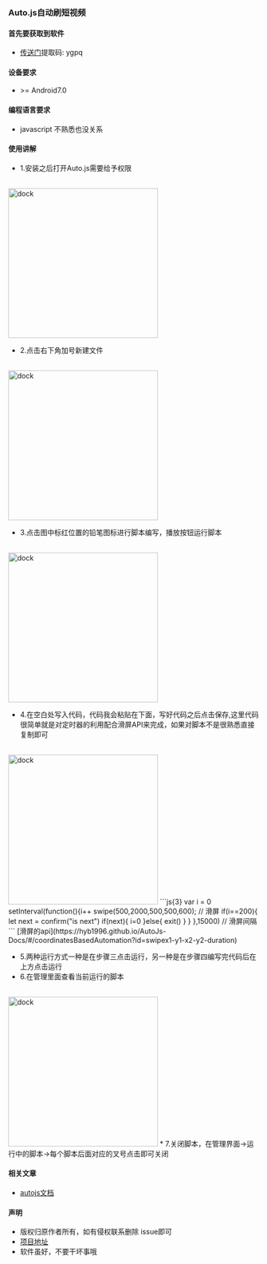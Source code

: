 ### Auto.js自动刷短视频

#### 首先要获取到软件
* [传送门](https://pan.baidu.com/s/1IG1J1ewAVFmTgcY4uE-hGw)提取码: ygpq

#### 设备要求
* \>= Android7.0
#### 编程语言要求
* javascript 不熟悉也没关系
#### 使用讲解
* 1.安装之后打开Auto.js需要给予权限
<br/>
<img style="width:300px;" :src="$withBase('/image/autojs-1.jpg')" alt="dock">

* 2.点击右下角加号新建文件
<br/>
<img style="width:300px;" :src="$withBase('/image/autojs-2.jpg')" alt="dock">

* 3.点击图中标红位置的铅笔图标进行脚本编写，播放按钮运行脚本
<br/>
<img style="width:300px;" :src="$withBase('/image/autojs-3.jpg')" alt="dock">

* 4.在空白处写入代码，代码我会粘贴在下面，写好代码之后点击保存,这里代码很简单就是对定时器的利用配合滑屏API来完成，如果对脚本不是很熟悉直接复制即可
<br/>
<img style="width:300px;" :src="$withBase('/image/autojs-4.jpg')" alt="dock">
```js{3}
  var i = 0
  setInterval(function(){i++
    swipe(500,2000,500,500,600); // 滑屏
    if(i==200){
      let next = confirm("is next")
      if(next){
        i=0
      }else{
        exit()
      }
    }
  },15000) // 滑屏间隔
```
[滑屏的api](https://hyb1996.github.io/AutoJs-Docs/#/coordinatesBasedAutomation?id=swipex1-y1-x2-y2-duration)

* 5.两种运行方式一种是在步骤三点击运行，另一种是在步骤四编写完代码后在上方点击运行
* 6.在管理里面查看当前运行的脚本
<br/>
<img style="width:300px;" :src="$withBase('/image/autojs-5.jpg')" alt="dock">
* 7.关闭脚本，在管理界面->运行中的脚本->每个脚本后面对应的叉号点击即可关闭

#### 相关文章
* [autojs文档](https://hyb1996.github.io/AutoJs-Docs/#/)
#### 声明
* 版权归原作者所有，如有侵权联系删除 issue即可 
* [项目地址](https://github.com/huskyAreYouScared/blog)
* 软件虽好，不要干坏事哦
